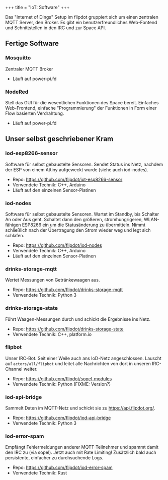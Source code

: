 +++
title = "IoT: Software"
+++

Das "Internet of Dings" Setup im flipdot gruppiert sich um einen
zentralen MQTT Server, den Broker. Es gibt ein benutzerfreundliches
Web-Fontend und Schnittstellen in den IRC und zur Space API.

## Fertige Software

### Mosquitto

Zentraler MQTT Broker

- Läuft auf power-pi.fd

### NodeRed

Stell das GUI für die wesentlichen Funktionen des Space bereit.
Einfaches Web-Frontend, einfache "Programmierung" der Funktionen in
Form einer Flow basierten Verdrahtung.

- Läuft auf power-pi.fd

## Unser selbst geschriebener Kram

### iod-esp8266-sensor

Software für selbst gebaustelte Sensoren. Sendet Status ins Netz,
nachdem der ESP von einem Attiny aufgeweckt wurde (siehe auch
iod-nodes).

- Repo: <https://github.com/flipdot/iot-esp8266-sensor>
- Verwendete Technik: C++, Arduino
- Läuft auf den einzelnen Sensor-Platinen

### iod-nodes

Software für selbst gebaustelte Sensoren. Wartet im Standby, bis
Schalter An oder Aus geht. Schaltet dann den größeren, stromhungrigeren,
WLAN-fähigen ESP8266 ein um die Statusänderung zu
übermitteln. Nimmt schließlich nach der Übertragung den Strom wieder weg
und legt sich schlafen.

- Repo: <https://github.com/flipdot/iod-nodes>
- Verwendete Technik: C++, Arduino
- Läuft auf den einzelnen Sensor-Platinen

### drinks-storage-mqtt

Wertet Messungen von Getränkewaagen aus.

- Repo: <https://github.com/flipdot/drinks-storage-mqtt>
- Verwendete Technik: Python 3

### drinks-storage-state

Führt Waagen-Messungen durch und schickt die Ergebnisse ins Netz.

- Repo: <https://github.com/flipdot/drinks-storage-state>
- Verwendete Technik: C++, platform.io

### flipbot

Unser IRC-Bot. Seit einer Weile auch ans IoD-Netz angeschlossen. Lauscht
auf `actors/all/flipbot` und leitet alle Nachrichten von dort in
unseren IRC-Channel weiter.

- Repo: <https://github.com/flipdot/sopel-modules>
- Verwendete Technik: Python (FIXME: Version?)

### iod-api-bridge

Sammelt Daten im MQTT-Netz und schickt sie zu
<https://api.flipdot.org/>.

- Repo: <https://github.com/flipdot/iod-api-bridge>
- Verwendete Technik: Python 3

### iod-error-spam

Empfängt Fehlermeldungen anderer MQTT-Teilnehmer und spammt damit den
IRC zu (via sopel). Jetzt auch mit Rate Limiting! Zusätzlich bald auch
persistente, einfacher zu durchsuchende Logs.

- Repo: <https://github.com/flipdot/iod-error-spam>
- Verwendete Technik: Rust
